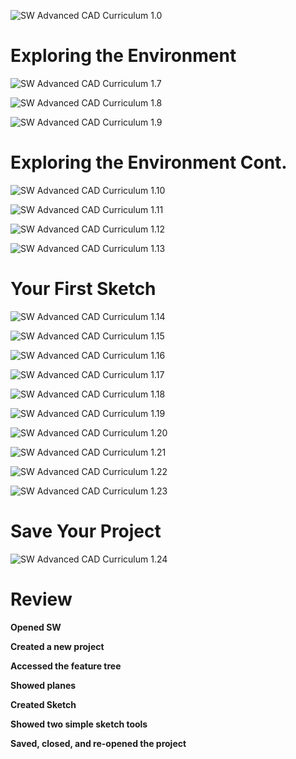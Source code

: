 ![SW Advanced CAD Curriculum 1.0](../images/SW%20Advanced%201.png)

# Exploring the Environment

![SW Advanced CAD Curriculum 1.7](../images/SW%20Advanced%20CAD%20Curriculumn%201_7.png)

![SW Advanced CAD Curriculum 1.8](../images/SW%20Advanced%20CAD%20Curriculumn%201_8.png)

![SW Advanced CAD Curriculum 1.9](../images/SW%20Advanced%20CAD%20Curriculumn%201_9.png)

# Exploring the Environment Cont.

![SW Advanced CAD Curriculum 1.10](../images/SW%20Advanced%20CAD%20Curriculumn%201_10.png)

![SW Advanced CAD Curriculum 1.11](../images/SW%20Advanced%20CAD%20Curriculumn%201_11.png)

![SW Advanced CAD Curriculum 1.12](../images/SW%20Advanced%20CAD%20Curriculumn%201_12.png)

![SW Advanced CAD Curriculum 1.13](../images/SW%20Advanced%20CAD%20Curriculumn%201_13.png)

# Your First Sketch

![SW Advanced CAD Curriculum 1.14](../images/SW%20Advanced%20CAD%20Curriculumn%201_14.png)

![SW Advanced CAD Curriculum 1.15](../images/SW%20Advanced%20CAD%20Curriculumn%201_15.png)

![SW Advanced CAD Curriculum 1.16](../images/SW%20Advanced%20CAD%20Curriculumn%201_16.png)

![SW Advanced CAD Curriculum 1.17](../images/SW%20Advanced%20CAD%20Curriculumn%201_17.png)

![SW Advanced CAD Curriculum 1.18](../images/SW%20Advanced%20CAD%20Curriculumn%201_18.png)

![SW Advanced CAD Curriculum 1.19](../images/SW%20Advanced%20CAD%20Curriculumn%201_19.png)

![SW Advanced CAD Curriculum 1.20](../images/SW%20Advanced%20CAD%20Curriculumn%201_20.png)

![SW Advanced CAD Curriculum 1.21](../images/SW%20Advanced%20CAD%20Curriculumn%201_21.png)

![SW Advanced CAD Curriculum 1.22](../images/SW%20Advanced%20CAD%20Curriculumn%201_22.png)

![SW Advanced CAD Curriculum 1.23](../images/SW%20Advanced%20CAD%20Curriculumn%201_23.png)

# Save Your Project

![SW Advanced CAD Curriculum 1.24](../images/SW%20Advanced%20CAD%20Curriculumn%201_24.png)

# Review

__Opened SW__

__Created a new project__

__Accessed the feature tree__

__Showed planes__

__Created Sketch__

__Showed two simple sketch tools__

__Saved, closed, and re-opened the project__
